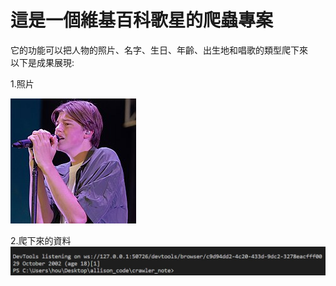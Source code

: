 # 這是一個維基百科歌星的爬蟲專案
它的功能可以把人物的照片、名字、生日、年齡、出生地和唱歌的類型爬下來  
以下是成果展現:

1.照片

![](Ruel.jpg)

2.爬下來的資料
![](crawler.jpg)

